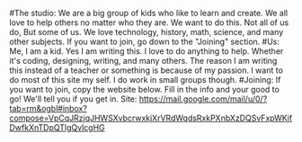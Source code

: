 #The studio:
We are a big group of kids who like to learn and create. We all love to help others no matter who they are. We want to do this. Not all of us do, But some of us. We love technology, history, math, science, and many other subjects. If you want to join, go down to the "Joining" section.
#Us:
Me, I am a kid. Yes I am writing this. I love to do anything to help. Whether it's coding, designing, writing, and many others. The reason I am writing this instead of a teacher or something is  because of my passion. I want to do most of this site my self. I do work in small groups though.
#Joining:
If you want to join, copy the website below. Fill in the info and your good to go! We'll tell you if you get in. Site: https://mail.google.com/mail/u/0/?tab=rm&ogbl#inbox?compose=VpCqJRzjqJHWSXvbcrwxkjXrVRdWqdsRxkPXnbXzDQSvFxpWKjfDwfkXnTDpQTlgQvlcgHG